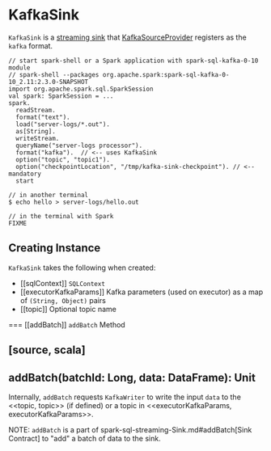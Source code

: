 # KafkaSink

`KafkaSink` is a [streaming sink](../spark-sql-streaming-Sink.md) that [KafkaSourceProvider](KafkaSourceProvider.md) registers as the `kafka` format.

```text
// start spark-shell or a Spark application with spark-sql-kafka-0-10 module
// spark-shell --packages org.apache.spark:spark-sql-kafka-0-10_2.11:2.3.0-SNAPSHOT
import org.apache.spark.sql.SparkSession
val spark: SparkSession = ...
spark.
  readStream.
  format("text").
  load("server-logs/*.out").
  as[String].
  writeStream.
  queryName("server-logs processor").
  format("kafka").  // <-- uses KafkaSink
  option("topic", "topic1").
  option("checkpointLocation", "/tmp/kafka-sink-checkpoint"). // <-- mandatory
  start

// in another terminal
$ echo hello > server-logs/hello.out

// in the terminal with Spark
FIXME
```

## Creating Instance

`KafkaSink` takes the following when created:

* [[sqlContext]] `SQLContext`
* [[executorKafkaParams]] Kafka parameters (used on executor) as a map of `(String, Object)` pairs
* [[topic]] Optional topic name

=== [[addBatch]] `addBatch` Method

[source, scala]
----
addBatch(batchId: Long, data: DataFrame): Unit
----

Internally, `addBatch` requests `KafkaWriter` to write the input `data` to the <<topic, topic>> (if defined) or a topic in <<executorKafkaParams, executorKafkaParams>>.

NOTE: `addBatch` is a part of spark-sql-streaming-Sink.md#addBatch[Sink Contract] to "add" a batch of data to the sink.
